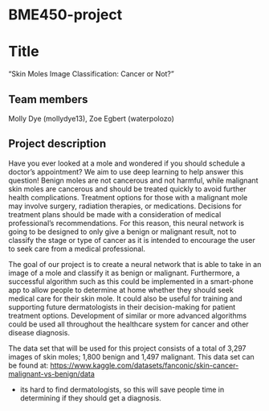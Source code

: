 # BME450-project
# Title
“Skin Moles Image Classification: Cancer or Not?”
## Team members
Molly Dye (mollydye13), Zoe Egbert (waterpolozo)
## Project description
Have you ever looked at a mole and wondered if you should schedule a doctor’s appointment? We aim to use deep learning to help answer this question! Benign moles are not cancerous and not harmful, while malignant skin moles are cancerous and should be treated quickly to avoid further health complications. Treatment options for those with a malignant mole may involve surgery, radiation therapies, or medications. Decisions for treatment plans should be made with a consideration of medical professional’s recommendations. For this reason, this neural network is going to be designed to only give a benign or malignant result, not to classify the stage or type of cancer as it is intended to encourage the user to seek care from a medical professional.
  
The goal of our project is to create a neural network that is able to take in an image of a mole and classify it as benign or malignant. Furthermore, a successful algorithm such as this could be implemented in a smart-phone app to allow people to determine at home whether they should seek medical care for their skin mole. It could also be useful for training and supporting future dermatologists in their decision-making for patient treatment options. Development of similar or more advanced algorithms could be used all throughout the healthcare system for cancer and other disease diagnosis.
 
The data set that will be used for this project consists of a total of 3,297 images of skin moles; 1,800 benign and 1,497 malignant. This data set can be found at: https://www.kaggle.com/datasets/fanconic/skin-cancer-malignant-vs-benign/data 

* its hard to find dermatologists, so this will save people time in determining if they should get a diagnosis. 


